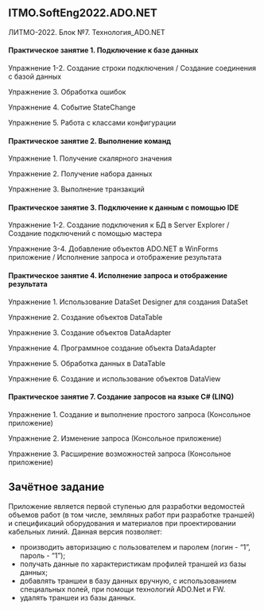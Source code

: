 ## ITMO.SoftEng2022.ADO.NET
ЛИТМО-2022. Блок №7. Технология_ADO.NET

#### Практическое занятие 1. Подключение к базе данных

Упражнение 1-2. Создание строки подключения / Создание соединения с базой данных

Упражнение 3. Обработка ошибок

Упражнение 4. Событие StateChange

Упражнение 5. Работа с классами конфигурации

#### Практическое занятие 2. Выполнение команд

Упражнение 1. Получение скалярного значения

Упражнение 2. Получение набора данных

Упражнение 3. Выполнение транзакций

#### Практическое занятие 3.  Подключение к данным с помощью IDE

Упражнение 1-2. Создание подключения к БД в Server Explorer / Создание подключений с помощью мастера

Упражнение 3-4. Добавление объектов ADO.NET в WinForms приложение / Исполнение запроса и отображение результата

#### Практическое занятие 4. Исполнение запроса и отображение результата

Упражнение 1. Использование DataSet Designer для создания DataSet

Упражнение 2. Создание объектов DataTable

Упражнение 3. Создание объектов DataAdapter

Упражнение 4. Программное создание объекта DataAdapter

Упражнение 5. Обработка данных в DataTable

Упражнение 6. Создание и использование объектов DataView

#### Практическое занятие 7. Создание запросов на языке C# (LINQ)

Упражнение 1. Создание и выполнение простого запроса (Консольное приложение)

Упражнение 2. Изменение запроса (Консольное приложение)

Упражнение 3. Расширение возможностей запроса (Консольное приложение)

## Зачётное задание

Приложение является первой ступенью для разработки ведомостей объемов работ (в том числе, земляных работ при разработке траншей) и спецификаций оборудования и материалов при проектировании кабельных линий. Данная версия позволяет:
-	производить авторизацию с пользователем и паролем (логин - “1”, пароль - “1”);
-	получать данные по характеристикам профилей траншей из базы данных;
-	добавлять траншеи в базу данных вручную, с использованием специальных полей, при помощи технологий АDO.Net и FW.
-	удалять траншеи из базы данных.
